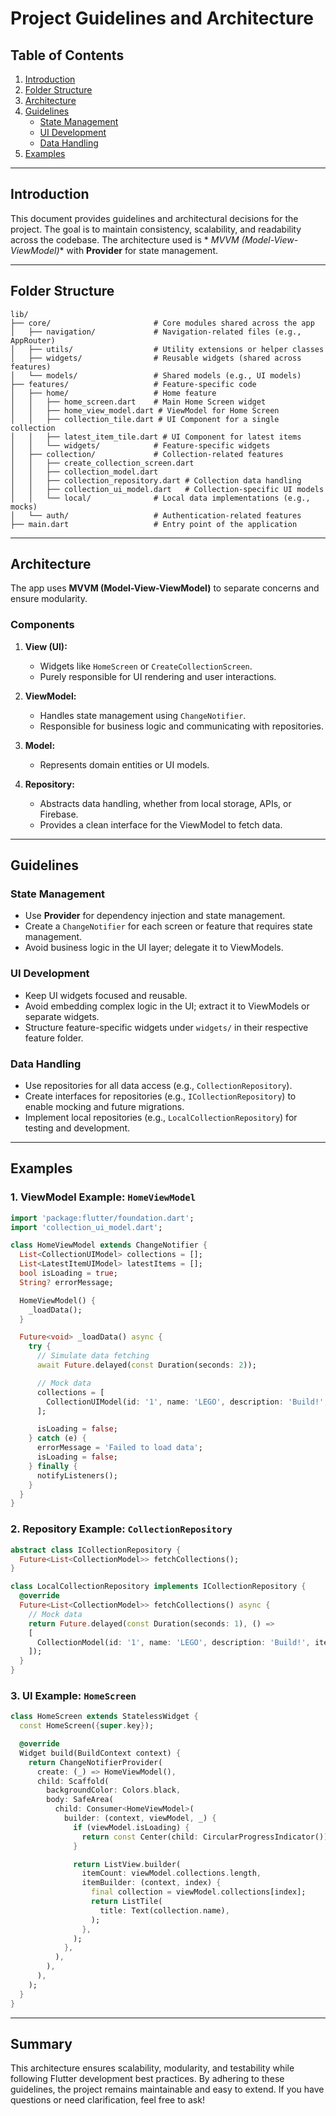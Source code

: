 # Project Guidelines and Architecture

## Table of Contents
1. [Introduction](#introduction)
2. [Folder Structure](#folder-structure)
3. [Architecture](#architecture)
4. [Guidelines](#guidelines)
    - [State Management](#state-management)
    - [UI Development](#ui-development)
    - [Data Handling](#data-handling)
5. [Examples](#examples)

---

## Introduction

This document provides guidelines and architectural decisions for the project. The goal is to
maintain consistency, scalability, and readability across the codebase. The architecture used is *
*MVVM (Model-View-ViewModel)** with **Provider** for state management.

---

## Folder Structure

```plaintext
lib/
├── core/                       # Core modules shared across the app
│   ├── navigation/             # Navigation-related files (e.g., AppRouter)
│   ├── utils/                  # Utility extensions or helper classes
│   ├── widgets/                # Reusable widgets (shared across features)
│   └── models/                 # Shared models (e.g., UI models)
├── features/                   # Feature-specific code
│   ├── home/                   # Home feature
│   │   ├── home_screen.dart    # Main Home Screen widget
│   │   ├── home_view_model.dart # ViewModel for Home Screen
│   │   ├── collection_tile.dart # UI Component for a single collection
│   │   ├── latest_item_tile.dart # UI Component for latest items
│   │   └── widgets/            # Feature-specific widgets
│   ├── collection/             # Collection-related features
│   │   ├── create_collection_screen.dart
│   │   ├── collection_model.dart
│   │   ├── collection_repository.dart # Collection data handling
│   │   ├── collection_ui_model.dart   # Collection-specific UI models
│   │   └── local/              # Local data implementations (e.g., mocks)
│   └── auth/                   # Authentication-related features
├── main.dart                   # Entry point of the application
```

---

## Architecture
The app uses **MVVM (Model-View-ViewModel)** to separate concerns and ensure modularity.

### Components

1. **View (UI):**
    - Widgets like `HomeScreen` or `CreateCollectionScreen`.
    - Purely responsible for UI rendering and user interactions.

2. **ViewModel:**
    - Handles state management using `ChangeNotifier`.
    - Responsible for business logic and communicating with repositories.

3. **Model:**
    - Represents domain entities or UI models.

4. **Repository:**
    - Abstracts data handling, whether from local storage, APIs, or Firebase.
    - Provides a clean interface for the ViewModel to fetch data.

---

## Guidelines

### State Management
- Use **Provider** for dependency injection and state management.
- Create a `ChangeNotifier` for each screen or feature that requires state management.
- Avoid business logic in the UI layer; delegate it to ViewModels.

### UI Development
- Keep UI widgets focused and reusable.
- Avoid embedding complex logic in the UI; extract it to ViewModels or separate widgets.
- Structure feature-specific widgets under `widgets/` in their respective feature folder.

### Data Handling
- Use repositories for all data access (e.g., `CollectionRepository`).
- Create interfaces for repositories (e.g., `ICollectionRepository`) to enable mocking and future
  migrations.
- Implement local repositories (e.g., `LocalCollectionRepository`) for testing and development.

---

## Examples

### 1. ViewModel Example: `HomeViewModel`

```dart
import 'package:flutter/foundation.dart';
import 'collection_ui_model.dart';

class HomeViewModel extends ChangeNotifier {
  List<CollectionUIModel> collections = [];
  List<LatestItemUIModel> latestItems = [];
  bool isLoading = true;
  String? errorMessage;

  HomeViewModel() {
    _loadData();
  }

  Future<void> _loadData() async {
    try {
      // Simulate data fetching
      await Future.delayed(const Duration(seconds: 2));

      // Mock data
      collections = [
        CollectionUIModel(id: '1', name: 'LEGO', description: 'Build!', itemCount: 5),
      ];

      isLoading = false;
    } catch (e) {
      errorMessage = 'Failed to load data';
      isLoading = false;
    } finally {
      notifyListeners();
    }
  }
}
```

### 2. Repository Example: `CollectionRepository`

```dart
abstract class ICollectionRepository {
  Future<List<CollectionModel>> fetchCollections();
}

class LocalCollectionRepository implements ICollectionRepository {
  @override
  Future<List<CollectionModel>> fetchCollections() async {
    // Mock data
    return Future.delayed(const Duration(seconds: 1), () =>
    [
      CollectionModel(id: '1', name: 'LEGO', description: 'Build!', itemCount: 5),
    ]);
  }
}
```

### 3. UI Example: `HomeScreen`

```dart
class HomeScreen extends StatelessWidget {
  const HomeScreen({super.key});

  @override
  Widget build(BuildContext context) {
    return ChangeNotifierProvider(
      create: (_) => HomeViewModel(),
      child: Scaffold(
        backgroundColor: Colors.black,
        body: SafeArea(
          child: Consumer<HomeViewModel>(
            builder: (context, viewModel, _) {
              if (viewModel.isLoading) {
                return const Center(child: CircularProgressIndicator());
              }

              return ListView.builder(
                itemCount: viewModel.collections.length,
                itemBuilder: (context, index) {
                  final collection = viewModel.collections[index];
                  return ListTile(
                    title: Text(collection.name),
                  );
                },
              );
            },
          ),
        ),
      ),
    );
  }
}
```

---

## Summary

This architecture ensures scalability, modularity, and testability while following Flutter
development best practices. By adhering to these guidelines, the project remains maintainable and
easy to extend. If you have questions or need clarification, feel free to ask!

